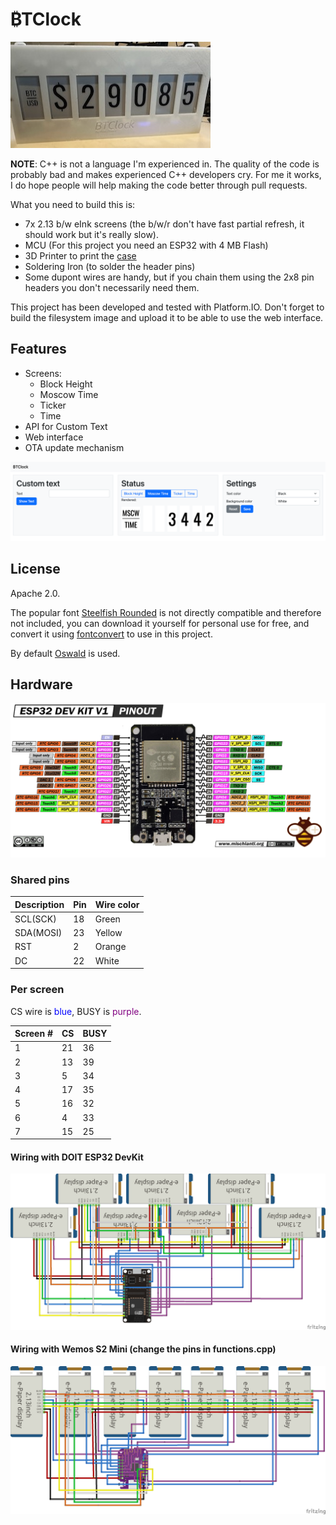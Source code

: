 # ₿TClock

![BTClock](doc/assets/btclock.jpg)


**NOTE**: C++ is not a language I'm experienced in. The quality of the code is probably bad and makes experienced C++ developers cry. For me it works, I do hope people will help making the code better through pull requests.

What you need to build this is:

- 7x 2.13 b/w eInk screens (the b/w/r don't have fast partial refresh, it should work but it's really slow).
- MCU (For this project you need an ESP32 with 4 MB Flash)
- 3D Printer to print the [case](https://www.thingiverse.com/thing:6009628)
- Soldering Iron (to solder the header pins)
- Some dupont wires are handy, but if you chain them using the 2x8 pin headers you don't necessarily need them.

This project has been developed and tested with Platform.IO. Don't forget to build the filesystem image and upload it to be able to use the web interface.

## Features

- Screens:
  - Block Height
  - Moscow Time
  - Ticker
  - Time
- API for Custom Text
- Web interface
- OTA update mechanism

![Webinterface](doc/assets/webinterface.png)

## License

Apache 2.0. 

The popular font [Steelfish Rounded](https://typodermicfonts.com/steelfish-rounded/) is not directly compatible and therefore not included, you can download it yourself for personal use for free, and convert it using [fontconvert](https://github.com/adafruit/Adafruit-GFX-Library/tree/master/fontconvert) to use in this project.

By default [Oswald](https://github.com/googlefonts/OswaldFont) is used.

## Hardware



![ESP 32 Dev Kit V1 Pinout](doc/assets/ESP32-DOIT-DEV-KIT-v1-pinout-mischianti.png)

### Shared pins

| Description | Pin | Wire color |
| --------- | -- | ----- |
| SCL(SCK) | 18 | Green |
| SDA(MOSI)| 23 | Yellow |
| RST | 2 | Orange |
| DC | 22 | White|

### Per screen

CS wire is <span style="color:blue">blue</span>, BUSY is <span style="color:purple">purple</span>.

| Screen # | CS | BUSY |
| --------- | -- | ----- |
| 1 | 21 | 36 |
| 2 | 13 | 39 |
| 3 | 5 | 34 |
| 4 | 17 | 35 |
| 5 | 16 | 32 |
| 6 | 4 | 33 |
| 7 | 15 | 25 |

#### Wiring with DOIT ESP32 DevKit
![BTClock](doc/assets/esp32_doit_wiring.png)


#### Wiring with Wemos S2 Mini (change the pins in functions.cpp)

![BTClock](doc/assets/wemos_wiring.png)
